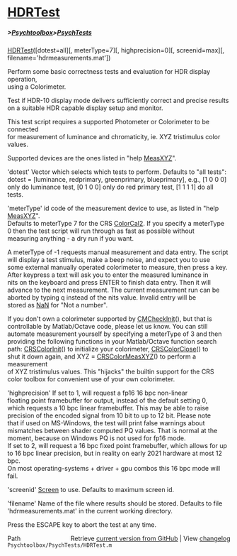# [HDRTest](HDRTest)
##### >[Psychtoolbox](Psychtoolbox)>[PsychTests](PsychTests)

[HDRTest](HDRTest)([dotest=all][, meterType=7][, highprecision=0][, screenid=max][, filename='hdrmeasurements.mat'])  
  
Perform some basic correctness tests and evaluation for HDR display operation,  
using a Colorimeter.  
  
Test if HDR-10 display mode delivers sufficiently correct and precise results  
on a suitable HDR capable display setup and monitor.  
  
This test script requires a supported Photometer or Colorimeter to be connected  
for measurement of luminance and chromaticity, ie. XYZ tristimulus color values.  
  
Supported devices are the ones listed in "help [MeasXYZ](MeasXYZ)".  
  
'dotest' Vector which selects which tests to perform. Defaults to "all tests":  
dotest = [luminance, redprimary, greenprimary, blueprimary], e.g., [1 0 0 0]  
only do luminance test, [0 1 0 0] only do red primary test, [1 1 1 1] do all tests.  
  
'meterType' id code of the measurement device to use, as listed in "help [MeasXYZ](MeasXYZ)".  
Defaults to meterType 7 for the CRS [ColorCal2](ColorCal2). If you specify a meterType  
0 then the test script will run through as fast as possible without  
measuring anything - a dry run if you want.  
  
A meterType of -1 requests manual measurement and data entry. The script  
will display a test stimulus, make a beep noise, and expect you to use  
some external manually operated colorimeter to measure, then press a key.  
After keypress a text will ask you to enter the measured luminance in  
nits on the keyboard and press ENTER to finish data entry. Then it will  
advance to the next measurement. The current measurement run can be  
aborted by typing q instead of the nits value. Invalid entry will be  
stored as [NaN](NaN) for "Not a number".  
  
If you don't own a colorimeter supported by [CMCheckInit](CMCheckInit)(), but that is  
controllable by Matlab/Octave code, please let us know. You can still  
automate measurement yourself by specifying a meterType of 3 and then  
providing the following functions in your Matlab/Octave function search  
path: [CRSColorInit](CRSColorInit)() to initialize your colorimeter, [CRSColorClose](CRSColorClose)() to  
shut it down again, and XYZ = [CRSColorMeasXYZ](CRSColorMeasXYZ)() to perform a measurement  
of XYZ tristimulus values. This "hijacks" the builtin support for the CRS  
color toolbox for convenient use of your own colorimeter.  
  
'highprecision' If set to 1, will request a fp16 16 bpc non-linear  
floating point framebuffer for output, instead of the default setting 0,  
which requests a 10 bpc linear framebuffer. This may be able to raise  
precision of the encoded signal from 10 bit to up to 12 bit. Please note  
that if used on MS-Windows, the test will print false warnings about  
mismatches between shader computed PQ values. That is normal at the  
moment, because on Windows PQ is not used for fp16 mode.  
If set to 2, will request a 16 bpc fixed point framebuffer, which allows for up  
to 16 bpc linear precision, but in reality on early 2021 hardware at most 12 bpc.  
On most operating-systems + driver + gpu combos this 16 bpc mode will fail.  
  
'screenid' [Screen](Screen) to use. Defaults to maximum screen id.  
  
'filename' Name of the file where results should be stored. Defaults to file  
'hdrmeasurements.mat' in the current working directory.  
  
Press the ESCAPE key to abort the test at any time.  
  




<div class="code_header" style="text-align:right;">
  <span style="float:left;">Path&nbsp;&nbsp;</span> <span class="counter">Retrieve <a href=
  "https://raw.github.com/Psychtoolbox-3/Psychtoolbox-3/beta/Psychtoolbox/PsychTests/HDRTest.m">current version from GitHub</a> | View <a href=
  "https://github.com/Psychtoolbox-3/Psychtoolbox-3/commits/beta/Psychtoolbox/PsychTests/HDRTest.m">changelog</a></span>
</div>
<div class="code">
  <code>Psychtoolbox/PsychTests/HDRTest.m</code>
</div>

